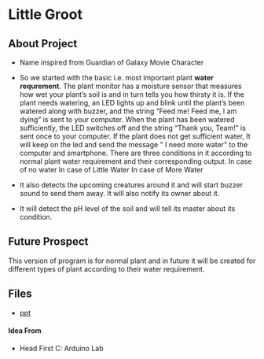 # Little Groot 
## About Project
* Name inspired from Guardian of Galaxy Movie Character
* So we started with the basic i.e. most important plant **water requrement**. 
The plant monitor has a moisture sensor that measures how wet your plant’s soil is and in turn tells you how thirsty it is. 
If the plant needs watering, an LED lights up and blink until the plant’s been watered along with buzzer, 
and the string “Feed me! Feed me, I am dying” is sent to your computer.
When the plant has been watered sufficiently, the LED switches off and the string “Thank you, Team!” is sent once to your computer. 
If the plant does not get sufficient water, It will keep on the led and send the message " I need more water" to the computer and smartphone.
There are three conditions in it according to normal plant water requirement and their corresponding output.
In case of no water
In case of Little Water
In case of More Water

* It also detects the upcoming creatures around it and will start buzzer sound to send them away. It will also notify its owner about it.
* It will detect the pH level of the soil and will tell its master about its condition.

## Future Prospect
This version of program is for normal plant and in future it will be created for different types of plant according to their water requirement.

## Files
* [ppt](https://github.com/vijaypurohit/Little-Groot/blob/master/Little%20Groot.pptx)

#### Idea From
* Head First C: Arduino Lab

